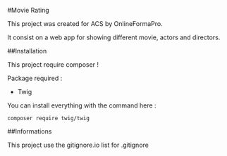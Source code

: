 #Movie Rating

This project was created for ACS by OnlineFormaPro. 

It consist on a web app for showing different movie, actors and directors.

##Installation

This project require composer !

Package required :
- Twig

You can install everything with the command here : 

    composer require twig/twig
    


##Informations

This project use the gitignore.io list for .gitignore